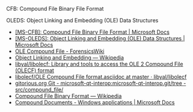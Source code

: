 CFB:
    Compound File Binary File Format

OLEDS:
    Object Linking and Embedding (OLE) Data Structures

- [\[MS-CFB\]: Compound File Binary File Format | Microsoft Docs](https://docs.microsoft.com/en-us/openspecs/windows_protocols/ms-cfb/53989ce4-7b05-4f8d-829b-d08d6148375b)
- [\[MS-OLEDS\]: Object Linking and Embedding (OLE) Data Structures | Microsoft Docs](https://docs.microsoft.com/en-us/openspecs/windows_protocols/ms-oleds/85583d21-c1cf-4afe-a35f-d6701c5fbb6f)
- [OLE Compound File - ForensicsWiki](http://www.forensicswiki.org/wiki/OLE_Compound_File)
- [Object Linking and Embedding — Wikipedia](https://en.wikipedia.org/wiki/Object_Linking_and_Embedding)
- [libyal/libolecf: Library and tools to access the OLE 2 Compound File (OLECF) format](https://github.com/libyal/libolecf)
- [libolecf/OLE Compound File format.asciidoc at master · libyal/libolecf](https://github.com/libyal/libolecf/blob/master/documentation/OLE%20Compound%20File%20format.asciidoc)
- [gitorious.org Git - microsoft-qt-interop:microsoft-qt-interop.git/tree - src/compound_file/](https://gitorious.org/microsoft-qt-interop/microsoft-qt-interop/trees/master/src/compound_file?p=microsoft-qt-interop:microsoft-qt-interop.git;a=tree;f=src/compound_file;hb=HEAD)
- [Compound File Binary Format — Wikipedia](https://en.wikipedia.org/wiki/Compound_File_Binary_Format)
- [Compound Documents - Windows applications | Microsoft Docs](https://docs.microsoft.com/fr-fr/windows/desktop/com/compound-documents)
